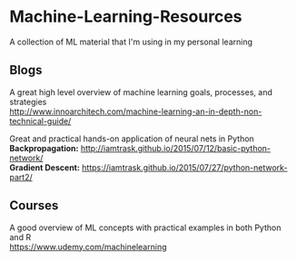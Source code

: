 # Machine-Learning-Resources

A collection of ML material that I'm using in my personal learning

## Blogs
A great high level overview of machine learning goals, processes, and strategies  
http://www.innoarchitech.com/machine-learning-an-in-depth-non-technical-guide/

Great and practical hands-on application of neural nets in Python   
**Backpropagation:** http://iamtrask.github.io/2015/07/12/basic-python-network/   
**Gradient Descent:** https://iamtrask.github.io/2015/07/27/python-network-part2/

## Courses
A good overview of ML concepts with practical examples in both Python and R   
https://www.udemy.com/machinelearning

